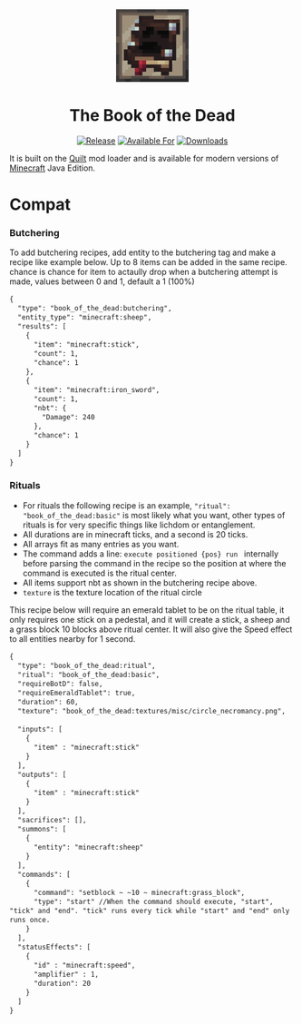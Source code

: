 <div align="center">

<img alt="The BotD Icon" src="src/main/resources/assets/book_of_the_dead/icon.png" width="128">

# The Book of the Dead

<!-- todo: replace 494721 with your CurseForge project id -->
[![Release](https://img.shields.io/github/v/release/mrsterner/TheBotD?style=for-the-badge&include_prereleases&sort=semver)][releases]
[![Available For](https://img.shields.io/badge/dynamic/json?label=Available%20For&style=for-the-badge&color=34aa2f&query=gameVersionLatestFiles%5B0%5D.gameVersion&url=https%3A%2F%2Faddons-ecs.forgesvc.net%2Fapi%2Fv2%2Faddon%2F494721)][curseforge]
[![Downloads](https://img.shields.io/badge/dynamic/json?label=Downloads&style=for-the-badge&color=f16436&query=downloadCount&url=https%3A%2F%2Faddons-ecs.forgesvc.net%2Fapi%2Fv2%2Faddon%2F494721)][curseforge:files]
</div>

It is built on the [Quilt][quilt] mod loader and is available for modern
versions of [Minecraft][minecraft] Java Edition.
# Compat

### Butchering
To add butchering recipes, add entity to the butchering tag and make a recipe like example below. Up to 8 items can be added in the same recipe. chance is chance for item to actaully drop when a butchering attempt is made, values between 0 and 1, default a 1 (100%)
```
{
  "type": "book_of_the_dead:butchering",
  "entity_type": "minecraft:sheep",
  "results": [
    {
      "item": "minecraft:stick",
      "count": 1,
      "chance": 1
    },
    {
      "item": "minecraft:iron_sword",
      "count": 1,
      "nbt": {
        "Damage": 240
      },
      "chance": 1
    }
  ]
}
```
### Rituals
* For rituals the following recipe is an example, ``"ritual": "book_of_the_dead:basic"`` is most likely what you want, other types of rituals is for very specific things like lichdom or entanglement.
* All durations are in minecraft ticks, and a second is 20 ticks.
* All arrays fit as many entries as you want.
* The command adds a line: ``execute positioned {pos} run `` internally before parsing the command in the recipe so the position at where the command is executed is the ritual center.
* All items support nbt as shown in the butchering recipe above.
* ``texture`` is the texture location of the ritual circle

This recipe below will require an emerald tablet to be on the ritual table, it only requires one stick on a pedestal, and it will create a stick, a sheep and a grass block 10 blocks above ritual center. It will also give the Speed effect to all entities nearby for 1 second.
```
{
  "type": "book_of_the_dead:ritual",
  "ritual": "book_of_the_dead:basic",
  "requireBotD": false,
  "requireEmeraldTablet": true,
  "duration": 60,
  "texture": "book_of_the_dead:textures/misc/circle_necromancy.png",

  "inputs": [
    {
      "item" : "minecraft:stick"
    }
  ],
  "outputs": [
    {
      "item" : "minecraft:stick"
    }
  ],
  "sacrifices": [],
  "summons": [
    {
      "entity": "minecraft:sheep"
    }
  ],
  "commands": [
    {
      "command": "setblock ~ ~10 ~ minecraft:grass_block",
      "type": "start" //When the command should execute, "start", "tick" and "end". "tick" runs every tick while "start" and "end" only runs once.
    }
  ],
  "statusEffects": [
    {
      "id" : "minecraft:speed",
      "amplifier" : 1,
      "duration": 20
    }
  ]
}

```

[curseforge]: https://curseforge.com/minecraft/mc-mods/book_of_the_dead/files
[curseforge:files]: https://curseforge.com/minecraft/mc-mods/book_of_the_dead/files
[quilt]: https://quiltmc.org/
[minecraft]: https://minecraft.net/
[releases]: https://github.com/mrsterner/TheBotD/releases
[mrsterner]: https://github.com/mrsterner
